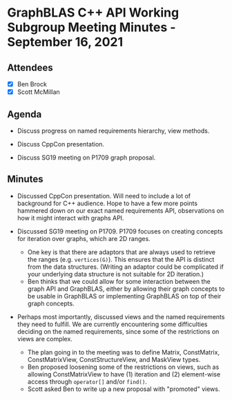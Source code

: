 # GraphBLAS C++ API Working Subgroup Meeting Minutes - September 16, 2021

## Attendees
- [X] Ben Brock
- [X] Scott McMillan

## Agenda
- Discuss progress on named requirements hierarchy, view methods.

- Discuss CppCon presentation.

- Discuss SG19 meeting on P1709 graph proposal.

## Minutes
- Discussed CppCon presentation.  Will need to include a lot of background for C++ audience.  Hope to have a few more points hammered down on our exact named requirements API, observations on how it might interact with graphs API.

- Discussed SG19 meeting on P1709.  P1709 focuses on creating concepts for iteration over graphs, which are 2D ranges.
  * One key is that there are adaptors that are always used to retrieve the ranges (e.g. `vertices(G)`).  This ensures that the API is distinct from the data structures.  (Writing an adaptor could be complicated if your underlying data structure is not suitable for 2D iteration.)
  * Ben thinks that we could allow for some interaction between the graph API and GraphBLAS, either by allowing their graph concepts to be usable in GraphBLAS or implementing GraphBLAS on top of their graph concepts.

- Perhaps most importantly, discussed views and the named requirements they need to fulfill.  We are currently encountering some difficulties deciding on the named requirements, since some of the restrictions on views are complex.
  * The plan going in to the meeting was to define Matrix, ConstMatrix, ConstMatrixView, ConstStructureView, and MaskView types.
  * Ben proposed loosening some of the restrictions on views, such as allowing ConstMatrixView to have (1) iteration and (2) element-wise access through `operator[]` and/or `find()`.
  * Scott asked Ben to write up a new proposal with "promoted" views.
